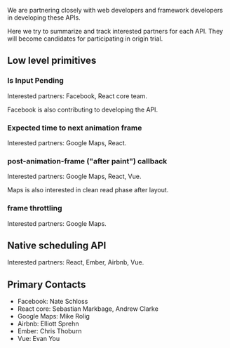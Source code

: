 
We are partnering closely with web developers and framework developers in developing these APIs.

Here we try to summarize and track interested partners for each API. They will become candidates for participating in origin trial.

## Low level primitives
### Is Input Pending
Interested partners: Facebook, React core team.

Facebook is also contributing to developing the API.

### Expected time to next animation frame
Interested partners: Google Maps, React.

### post-animation-frame ("after paint") callback
Interested partners: Google Maps, React, Vue.

Maps is also interested in clean read phase after layout.

### frame throttling
Interested partners: Google Maps.


## Native scheduling API
Interested partners: React, Ember, Airbnb, Vue.


## Primary Contacts

* Facebook: Nate Schloss
* React core: Sebastian Markbage, Andrew Clarke
* Google Maps: Mike Rolig
* Airbnb: Elliott Sprehn
* Ember: Chris Thoburn
* Vue: Evan You
